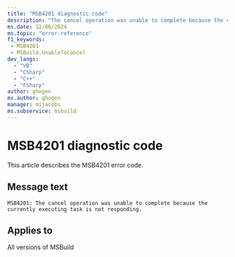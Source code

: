 ```yaml
---
title: "MSB4201 diagnostic code"
description: "The cancel operation was unable to complete because the currently executing task is not responding."
ms.date: 12/06/2024
ms.topic: "error-reference"
f1_keywords:
 - MSB4201
 - MSBuild.UnableToCancel
dev_langs:
  - "VB"
  - "CSharp"
  - "C++"
  - "FSharp"
author: ghogen
ms.author: ghogen
manager: mijacobs
ms.subservice: msbuild
---
```


# MSB4201 diagnostic code

<!-- :::ErrorDefinitionDescription::: -->
<!-- :::editable-content name="introDescription"::: -->
This article describes the MSB4201 error code.
<!-- :::editable-content-end::: -->

## Message text

`MSB4201: The cancel operation was unable to complete because the currently executing task is not responding.`

<!-- :::editable-content name="postOutputDescription"::: -->
<!--
{StrBegin="MSB4201: "}
-->
<!-- :::editable-content-end::: -->
<!-- :::ErrorDefinitionDescription-end::: -->

## Applies to

All versions of MSBuild

